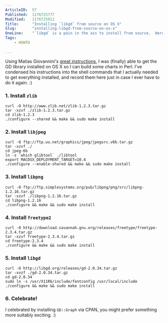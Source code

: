 ```yaml
---
ArticleID:  57
Published:  1176725777
Modified:   1176725911
Title:      "Installing `libgd` from source on OS X"
Slug:       "installing-libgd-from-source-on-os-x"
OneLine:    "`libgd` is a pain in the ass to install from source.  Here's a step by step guide in case I ever have to do it again."
Tags:       
    - HOWTO

...
```

Using Matías Giovannini's [great instructions][instructions], I was (finally)
able to get the GD library installed on OS X so I can build some charts in
Perl.  I've condensed his instructions into the shell commands that I actually
needed to get everything installed, and record them here just in case I ever
have to do it again.  :)

[instructions]: http://www.paginar.net/matias/articles/gd_x_howto.html "Compiling GD on Mac OS X HOWTO"

### 1. Install `zlib` ###

    curl -O http://www.zlib.net/zlib-1.2.3.tar.gz
    tar -xzvf ./zlib-1.2.3.tar.gz
    cd zlib-1.2.3
    ./configure --shared && make && sudo make install

### 2. Install `libjpeg` ###

    curl -O ftp://ftp.uu.net/graphics/jpeg/jpegsrc.v6b.tar.gz
    tar -xzvf ./
    cd jpeg-6b
    ln -s `which glibtool` ./libtool
    export MACOSX_DEPLOYMENT_TARGET=10.4
    ./configure --enable-shared && make && sudo make install

### 3. Install `libpng` ###

    curl -O ftp://ftp.simplesystems.org/pub/libpng/png/src/libpng-1.2.16.tar.gz
    tar -xzvf ./libpng-1.2.16.tar.gz
    cd libpng-1.2.16
    ./configure && make && sudo make install

### 4. Install `freetype2` ###
    
    curl -O http://download.savannah.gnu.org/releases/freetype/freetype-2.3.4.tar.gz
    tar -xzvf freetype-2.3.4.tar.gz
    cd freetype-2.3.4
    ./configure && make && sudo make install
    
### 5. Install `libgd` ###

    curl -O http://libgd.org/releases/gd-2.0.34.tar.gz
    tar -xvzf ./gd-2.0.34.tar.gz
    cd gd-2.0.34
    sudo ln -s /usr/X11R6/include/fontconfig /usr/local/include
    ./configure && make && sudo make install
    
### 6. Celebrate! ###

I celebrated by installing `GD::Graph` via CPAN, you might prefer something
more suitably exciting.  :)